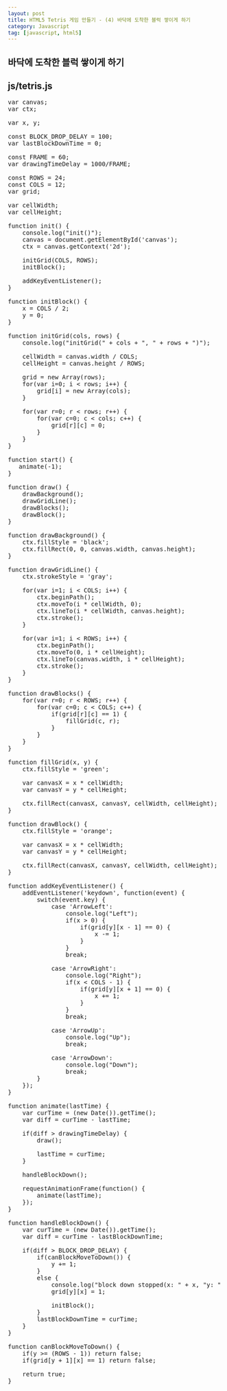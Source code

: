 ```yaml
---
layout: post
title: HTML5 Tetris 게임 만들기 - (4) 바닥에 도착한 블럭 쌓이게 하기
category: Javascript
tag: [javascript, html5]
---
```


## 바닥에 도착한 블럭 쌓이게 하기

## js/tetris.js

<pre class="prettyprint">
var canvas;
var ctx;

var x, y;

const BLOCK_DROP_DELAY = 100;
var lastBlockDownTime = 0;

const FRAME = 60;
var drawingTimeDelay = 1000/FRAME;

const ROWS = 24;
const COLS = 12;
var grid;

var cellWidth;
var cellHeight;

function init() {
    console.log("init()");
    canvas = document.getElementById('canvas');
    ctx = canvas.getContext('2d');

    initGrid(COLS, ROWS);
    initBlock();    

    addKeyEventListener();
}

function initBlock() {
    x = COLS / 2;
    y = 0;
}

function initGrid(cols, rows) {
    console.log("initGrid(" + cols + ", " + rows + ")");

    cellWidth = canvas.width / COLS;
    cellHeight = canvas.height / ROWS;

    grid = new Array(rows);
    for(var i=0; i < rows; i++) {
        grid[i] = new Array(cols);
    }

    for(var r=0; r < rows; r++) {
        for(var c=0; c < cols; c++) {
            grid[r][c] = 0;
        }
    }
}

function start() {
   animate(-1);
}

function draw() {
    drawBackground();
    drawGridLine();
    drawBlocks();
    drawBlock();
}

function drawBackground() {
    ctx.fillStyle = 'black';
    ctx.fillRect(0, 0, canvas.width, canvas.height);
}

function drawGridLine() {
    ctx.strokeStyle = 'gray';

    for(var i=1; i < COLS; i++) {
        ctx.beginPath();
        ctx.moveTo(i * cellWidth, 0);
        ctx.lineTo(i * cellWidth, canvas.height);
        ctx.stroke();
    }

    for(var i=1; i < ROWS; i++) {
        ctx.beginPath();
        ctx.moveTo(0, i * cellHeight);
        ctx.lineTo(canvas.width, i * cellHeight);
        ctx.stroke();
    }
}

function drawBlocks() {
    for(var r=0; r < ROWS; r++) {
        for(var c=0; c < COLS; c++) {
            if(grid[r][c] == 1) {
                fillGrid(c, r);
            }
        }
    }
}

function fillGrid(x, y) {
    ctx.fillStyle = 'green';

    var canvasX = x * cellWidth;
    var canvasY = y * cellHeight;

    ctx.fillRect(canvasX, canvasY, cellWidth, cellHeight);
}

function drawBlock() {
    ctx.fillStyle = 'orange';

    var canvasX = x * cellWidth;
    var canvasY = y * cellHeight;

    ctx.fillRect(canvasX, canvasY, cellWidth, cellHeight);
}

function addKeyEventListener() {
    addEventListener('keydown', function(event) {
        switch(event.key) {
            case 'ArrowLeft':
                console.log("Left");
                if(x > 0) {
                    if(grid[y][x - 1] == 0) {
                        x -= 1;    
                    }    
                }
                break;

            case 'ArrowRight':
                console.log("Right");
                if(x < COLS - 1) {
                    if(grid[y][x + 1] == 0) {
                        x += 1;        
                    }
                }
                break;

            case 'ArrowUp':
                console.log("Up");
                break;

            case 'ArrowDown':
                console.log("Down");
                break;
        }
    });
}

function animate(lastTime) {
    var curTime = (new Date()).getTime();
    var diff = curTime - lastTime;
    
    if(diff > drawingTimeDelay) {
        draw();

        lastTime = curTime;
    }

    handleBlockDown();

    requestAnimationFrame(function() {
        animate(lastTime);
    });
}

function handleBlockDown() {
    var curTime = (new Date()).getTime();
    var diff = curTime - lastBlockDownTime;

    if(diff > BLOCK_DROP_DELAY) {
        if(canBlockMoveToDown()) {
            y += 1;    
        }
        else {
            console.log("block down stopped(x: " + x, "y: " + y + ")");
            grid[y][x] = 1;

            initBlock();
        }
        lastBlockDownTime = curTime;
    }
}

function canBlockMoveToDown() {
    if(y >= (ROWS - 1)) return false;
    if(grid[y + 1][x] == 1) return false;

    return true;
}
</pre>